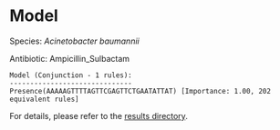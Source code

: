 
# Model

Species: *Acinetobacter baumannii*

Antibiotic: Ampicillin_Sulbactam

```
Model (Conjunction - 1 rules):
------------------------------
Presence(AAAAAGTTTTAGTTCGAGTTCTGAATATTAT) [Importance: 1.00, 202 equivalent rules]

```

For details, please refer to the [results directory](../../../../../results/scm_b/acinetobacter%20baumannii/ampicillin_sulbactam/repeat_8/).

